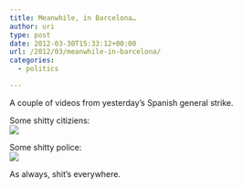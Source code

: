 ```yaml
---
title: Meanwhile, in Barcelona…
author: uri
type: post
date: 2012-03-30T15:33:12+00:00
url: /2012/03/meanwhile-in-barcelona/
categories:
  - politics

---
```

A couple of videos from yesterday&#8217;s Spanish general strike.

Some shitty citiziens:  
[![](http://img.youtube.com/vi/HfwMXCCzteE/0.jpg)](https://youtube.com/watch?v=HfwMXCCzteE) 

Some shitty police:  
[![](http://img.youtube.com/vi/MvKxZBDu80s/0.jpg)](https://youtube.com/watch?v=MvKxZBDu80s) 

As always, shit&#8217;s everywhere.